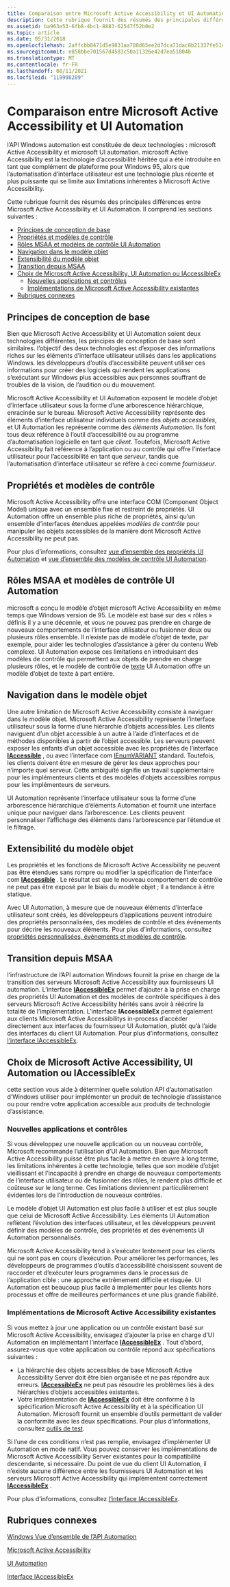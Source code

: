 ```yaml
---
title: Comparaison entre Microsoft Active Accessibility et UI Automation
description: Cette rubrique fournit des résumés des principales différences entre Microsoft Active Accessibility et UI Automation.
ms.assetid: ba963e53-6fb8-4bc1-8883-62547f52b0e2
ms.topic: article
ms.date: 05/31/2018
ms.openlocfilehash: 2affcbb8471d5e9831aa788d65ee2d7dca71dac8b21337fe51dcfa8bdf8a9724
ms.sourcegitcommit: e858bbe701567d4583c50a11326e42d7ea51804b
ms.translationtype: MT
ms.contentlocale: fr-FR
ms.lasthandoff: 08/11/2021
ms.locfileid: "119998289"
---
```

# <a name="microsoft-active-accessibility-and-ui-automation-compared"></a>Comparaison entre Microsoft Active Accessibility et UI Automation

l’API Windows automation est constituée de deux technologies : microsoft Active Accessibility et microsoft UI automation. microsoft Active Accessibility est la technologie d’accessibilité héritée qui a été introduite en tant que complément de plateforme pour Windows 95, alors que l’automatisation d’interface utilisateur est une technologie plus récente et plus puissante qui se limite aux limitations inhérentes à Microsoft Active Accessibility.

Cette rubrique fournit des résumés des principales différences entre Microsoft Active Accessibility et UI Automation. Il comprend les sections suivantes :

-   [Principes de conception de base](#basic-design-principles)
-   [Propriétés et modèles de contrôle](#properties-and-control-patterns)
-   [Rôles MSAA et modèles de contrôle UI Automation](#msaa-roles-and-ui-automation-control-patterns)
-   [Navigation dans le modèle objet](#object-model-navigation)
-   [Extensibilité du modèle objet](#object-model-extensibility)
-   [Transition depuis MSAA](#transitioning-from-msaa)
-   [Choix de Microsoft Active Accessibility, UI Automation ou IAccessibleEx](#choosing-microsoft-active-accessibility-ui-automation-or-iaccessibleex)
    -   [Nouvelles applications et contrôles](#new-applications-and-controls)
    -   [Implémentations de Microsoft Active Accessibility existantes](#existing-microsoft-active-accessibility-implementations)
-   [Rubriques connexes](#related-topics)

## <a name="basic-design-principles"></a>Principes de conception de base

Bien que Microsoft Active Accessibility et UI Automation soient deux technologies différentes, les principes de conception de base sont similaires. l’objectif des deux technologies est d’exposer des informations riches sur les éléments d’interface utilisateur utilisés dans les applications Windows. les développeurs d’outils d’accessibilité peuvent utiliser ces informations pour créer des logiciels qui rendent les applications s’exécutant sur Windows plus accessibles aux personnes souffrant de troubles de la vision, de l’audition ou du mouvement.

Microsoft Active Accessibility et UI Automation exposent le modèle d’objet d’interface utilisateur sous la forme d’une arborescence hiérarchique, enracinée sur le bureau. Microsoft Active Accessibility représente des éléments d’interface utilisateur individuels comme des *objets accessibles*, et UI Automation les représente comme des *éléments Automation*. Ils font tous deux référence à l’outil d’accessibilité ou au programme d’automatisation logicielle en tant que *client*. Toutefois, Microsoft Active Accessibility fait référence à l’application ou au contrôle qui offre l’interface utilisateur pour l’accessibilité en tant que *serveur*, tandis que l’automatisation d’interface utilisateur se réfère à ceci comme *fournisseur*.

## <a name="properties-and-control-patterns"></a>Propriétés et modèles de contrôle

Microsoft Active Accessibility offre une interface COM (Component Object Model) unique avec un ensemble fixe et restreint de propriétés. UI Automation offre un ensemble plus riche de propriétés, ainsi qu’un ensemble d’interfaces étendues appelées *modèles de contrôle* pour manipuler les objets accessibles de la manière dont Microsoft Active Accessibility ne peut pas.

Pour plus d’informations, consultez [vue d’ensemble des propriétés UI Automation](uiauto-propertiesoverview.md) et [vue d’ensemble des modèles de contrôle UI Automation](uiauto-controlpatternsoverview.md).

## <a name="msaa-roles-and-ui-automation-control-patterns"></a>Rôles MSAA et modèles de contrôle UI Automation

microsoft a conçu le modèle d’objet microsoft Active Accessibility en même temps que Windows version de 95. Le modèle est basé sur des « rôles » définis il y a une décennie, et vous ne pouvez pas prendre en charge de nouveaux comportements de l’interface utilisateur ou fusionner deux ou plusieurs rôles ensemble. Il n’existe pas de modèle d’objet de texte, par exemple, pour aider les technologies d’assistance à gérer du contenu Web complexe. UI Automation expose ces limitations en introduisant des modèles de contrôle qui permettent aux objets de prendre en charge plusieurs rôles, et le modèle de contrôle de [texte](uiauto-implementingtextandtextrange.md) UI Automation offre un modèle d’objet de texte à part entière.

## <a name="object-model-navigation"></a>Navigation dans le modèle objet

Une autre limitation de Microsoft Active Accessibility consiste à naviguer dans le modèle objet. Microsoft Active Accessibility représente l’interface utilisateur sous la forme d’une hiérarchie d’objets accessibles. Les clients naviguent d’un objet accessible à un autre à l’aide d’interfaces et de méthodes disponibles à partir de l’objet accessible. Les serveurs peuvent exposer les enfants d’un objet accessible avec les propriétés de l’interface [**IAccessible**](/windows/desktop/api/oleacc/nn-oleacc-iaccessible) , ou avec l’interface com [IEnumVARIANT](/windows/win32/api/oaidl/nn-oaidl-ienumvariant) standard. Toutefois, les clients doivent être en mesure de gérer les deux approches pour n’importe quel serveur. Cette ambiguïté signifie un travail supplémentaire pour les implémenteurs clients et des modèles d’objets accessibles rompus pour les implémenteurs de serveurs.

UI Automation représente l’interface utilisateur sous la forme d’une arborescence hiérarchique d’éléments Automation et fournit une interface unique pour naviguer dans l’arborescence. Les clients peuvent personnaliser l’affichage des éléments dans l’arborescence par l’étendue et le filtrage.

## <a name="object-model-extensibility"></a>Extensibilité du modèle objet

Les propriétés et les fonctions de Microsoft Active Accessibility ne peuvent pas être étendues sans rompre ou modifier la spécification de l’interface com [**IAccessible**](/windows/desktop/api/oleacc/nn-oleacc-iaccessible) . Le résultat est que le nouveau comportement de contrôle ne peut pas être exposé par le biais du modèle objet ; Il a tendance à être statique.

Avec UI Automation, à mesure que de nouveaux éléments d’interface utilisateur sont créés, les développeurs d’applications peuvent introduire des propriétés personnalisées, des modèles de contrôle et des événements pour décrire les nouveaux éléments. Pour plus d’informations, consultez [propriétés personnalisées, événements et modèles de contrôle](uiauto-custompropertieseventscontrolpatterns.md).

## <a name="transitioning-from-msaa"></a>Transition depuis MSAA

l’infrastructure de l’API automation Windows fournit la prise en charge de la transition des serveurs Microsoft Active Accessibility aux fournisseurs UI automation. L’interface [**IAccessibleEx**](/windows/desktop/api/UIAutomationCore/nn-uiautomationcore-iaccessibleex) permet d’ajouter à la prise en charge des propriétés UI Automation et des modèles de contrôle spécifiques à des serveurs Microsoft Active Accessibility hérités sans avoir à réécrire la totalité de l’implémentation. L’interface **IAccessibleEx** permet également aux clients Microsoft Active Accessibilitys in-process d’accéder directement aux interfaces du fournisseur UI Automation, plutôt qu’à l’aide des interfaces du client UI Automation. Pour plus d’informations, consultez [l’interface IAccessibleEx](iaccessibleex.md).

## <a name="choosing-microsoft-active-accessibility-ui-automation-or-iaccessibleex"></a>Choix de Microsoft Active Accessibility, UI Automation ou IAccessibleEx

cette section vous aide à déterminer quelle solution API d’automatisation d’Windows utiliser pour implémenter un produit de technologie d’assistance ou pour rendre votre application accessible aux produits de technologie d’assistance.

### <a name="new-applications-and-controls"></a>Nouvelles applications et contrôles

Si vous développez une nouvelle application ou un nouveau contrôle, Microsoft recommande l’utilisation d’UI Automation. Bien que Microsoft Active Accessibility puisse être plus facile à mettre en œuvre à long terme, les limitations inhérentes à cette technologie, telles que son modèle d’objet vieillissant et l’incapacité à prendre en charge de nouveaux comportements de l’interface utilisateur ou de fusionner des rôles, le rendent plus difficile et coûteuse sur le long terme. Ces limitations deviennent particulièrement évidentes lors de l’introduction de nouveaux contrôles.

Le modèle d’objet UI Automation est plus facile à utiliser et est plus souple que celui de Microsoft Active Accessibility. Les éléments UI Automation reflètent l’évolution des interfaces utilisateur, et les développeurs peuvent définir des modèles de contrôle, des propriétés et des événements UI Automation personnalisés.

Microsoft Active Accessibility tend à s’exécuter lentement pour les clients qui ne sont pas en cours d’exécution. Pour améliorer les performances, les développeurs de programmes d’outils d’accessibilité choisissent souvent de raccorder et d’exécuter leurs programmes dans le processus de l’application cible : une approche extrêmement difficile et risquée. UI Automation est beaucoup plus facile à implémenter pour les clients hors processus et offre de meilleures performances et une plus grande fiabilité.

### <a name="existing-microsoft-active-accessibility-implementations"></a>Implémentations de Microsoft Active Accessibility existantes

Si vous mettez à jour une application ou un contrôle existant basé sur Microsoft Active Accessibility, envisagez d’ajouter la prise en charge d’UI Automation en implémentant l’interface [**IAccessibleEx**](/windows/desktop/api/UIAutomationCore/nn-uiautomationcore-iaccessibleex) . Tout d’abord, assurez-vous que votre application ou contrôle répond aux spécifications suivantes :

-   La hiérarchie des objets accessibles de base Microsoft Active Accessibility Server doit être bien organisée et ne pas répondre aux erreurs. [**IAccessibleEx**](/windows/desktop/api/UIAutomationCore/nn-uiautomationcore-iaccessibleex) ne peut pas résoudre les problèmes liés à des hiérarchies d’objets accessibles existantes.
-   Votre implémentation de [**IAccessibleEx**](/windows/desktop/api/UIAutomationCore/nn-uiautomationcore-iaccessibleex) doit être conforme à la spécification Microsoft Active Accessibility et à la spécification UI Automation. Microsoft fournit un ensemble d’outils permettant de valider la conformité avec les deux spécifications. Pour plus d’informations, consultez [outils de test](testing-tools.md).

Si l’une de ces conditions n’est pas remplie, envisagez d’implémenter UI Automation en mode natif. Vous pouvez conserver les implémentations de Microsoft Active Accessibility Server existantes pour la compatibilité descendante, si nécessaire. Du point de vue du client UI Automation, il n’existe aucune différence entre les fournisseurs UI Automation et les serveurs Microsoft Active Accessibility qui implémentent correctement [**IAccessibleEx**](/windows/desktop/api/UIAutomationCore/nn-uiautomationcore-iaccessibleex) .

Pour plus d’informations, consultez [l’interface IAccessibleEx](iaccessibleex.md).

## <a name="related-topics"></a>Rubriques connexes

<dl> <dt>

[Windows Vue d’ensemble de l’API Automation](windows-automation-api-overview.md)
</dt> <dt>

[Microsoft Active Accessibility](microsoft-active-accessibility.md)
</dt> <dt>

[UI Automation](entry-uiauto-win32.md)
</dt> <dt>

[Interface IAccessibleEx](iaccessibleex.md)
</dt> </dl>

 

 